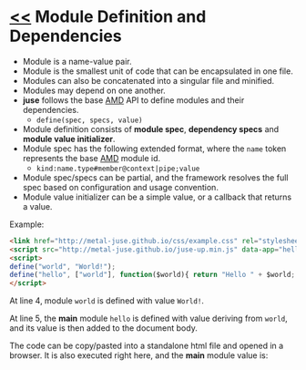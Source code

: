 # [<<](..) Module Definition and Dependencies

* Module is a name-value pair.
* Module is the smallest unit of code that can be encapsulated in one file.
* Modules can also be concatenated into a singular file and minified.
* Modules may depend on one another.
* **juse** follows the base [AMD][] API to define modules and their dependencies.
    * `define(spec, specs, value)`
* Module definition consists of **module spec**, **dependency specs** and **module value initializer**.
* Module spec has the following extended format, where the `name` token represents the base [AMD][] module id.
    * `kind:name.type#member@context|pipe;value`
* Module spec/specs can be partial, and the framework resolves the full spec based on configuration and usage convention.
* Module value initializer can be a simple value, or a callback that returns a value.

Example:

```html
<link href="http://metal-juse.github.io/css/example.css" rel="stylesheet"/>
<script src="http://metal-juse.github.io/juse-up.min.js" data-app="hello"></script>
<script>
define("world", "World!");
define("hello", ["world"], function($world){ return "Hello " + $world; });
</script>
```

At line 4, module `world` is defined with value `World!`.

At line 5, the **main** module `hello` is defined with value deriving from `world`, and its value is then added to the document body.

The code can be copy/pasted into a standalone html file and opened in a browser.
It is also executed right here, and the **main** module value is:

<section>
<link href="http://metal-juse.github.io/css/example.css" rel="stylesheet"/>
<script src="http://metal-juse.github.io/juse-up.min.js" data-app="hello"></script>
<script>
define("world", "World!");
define("hello", ["world"], function($world){ return "Hello " + $world; });
</script>
</section>

[AMD]: https://github.com/amdjs/amdjs-api/wiki/AMD (Asynchronous Module Definition)
